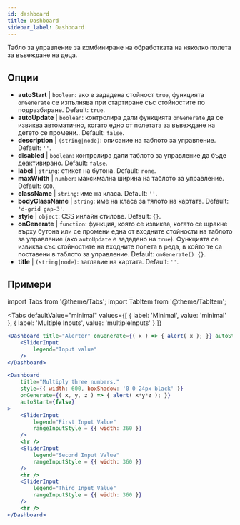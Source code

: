 ```yaml
--- 
id: dashboard 
title: Dashboard
sidebar_label: Dashboard 
---
```


Табло за управление за комбиниране на обработката на няколко полета за въвеждане на деца.

## Опции

* __autoStart__ | `boolean`: ако е зададена стойност `true`, функцията `onGenerate` се изпълнява при стартиране със стойностите по подразбиране. Default: `true`.
* __autoUpdate__ | `boolean`: контролира дали функцията `onGenerate` да се извиква автоматично, когато едно от полетата за въвеждане на детето се промени.. Default: `false`.
* __description__ | `(string|node)`: описание на таблото за управление. Default: `''`.
* __disabled__ | `boolean`: контролира дали таблото за управление да бъде деактивирано. Default: `false`.
* __label__ | `string`: етикет на бутона. Default: `none`.
* __maxWidth__ | `number`: максимална ширина на таблото за управление. Default: `600`.
* __className__ | `string`: име на класа. Default: `''`.
* __bodyClassName__ | `string`: име на класа за тялото на картата. Default: `'d-grid gap-3'`.
* __style__ | `object`: CSS инлайн стилове. Default: `{}`.
* __onGenerate__ | `function`: функция, която се извиква, когато се щракне върху бутона или се промени една от входните стойности на таблото за управление (ако `autoUpdate` е зададено на `true`). Функцията се извиква със стойностите на входните полета в реда, в който те са поставени в таблото за управление. Default: `onGenerate() {}`.
* __title__ | `(string|node)`: заглавие на картата. Default: `''`.


## Примери

import Tabs from '@theme/Tabs';
import TabItem from '@theme/TabItem';

<Tabs
    defaultValue="minimal"
    values={[
        { label: 'Minimal', value: 'minimal' },
        { label: 'Multiple Inputs', value: 'multipleInputs' }
    ]}
>

<TabItem value="minimal"> 

```jsx live
<Dashboard title="Alerter" onGenerate={( x ) => { alert( x ); }} autoStart={false} >
    <SliderInput
        legend="Input value"
    />
</Dashboard>
```

</TabItem>

<TabItem value="multipleInputs" > 

```jsx live
<Dashboard 
    title="Multiply three numbers."
    style={{ width: 600, boxShadow: '0 0 24px black' }}
    onGenerate={( x, y, z ) => { alert( x*y*z ); }} 
    autoStart={false} 
>
    <SliderInput
        legend="First Input Value"
        rangeInputStyle = {{ width: 360 }}
    />
    <hr />
    <SliderInput
        legend="Second Input Value"
        rangeInputStyle = {{ width: 360 }}
    />
    <hr />
    <SliderInput
        legend="Third Input Value"
        rangeInputStyle = {{ width: 360 }}
    />
    <hr />
</Dashboard>
```

</TabItem>

</Tabs>
